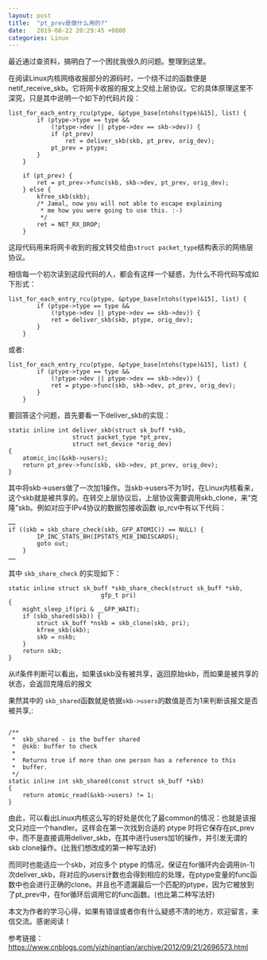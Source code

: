 ```yaml
---
layout: post
title:  "pt_prev是做什么用的?"
date:   2019-08-22 20:29:45 +0800
categories: Linux
---
```


最近通过查资料，搞明白了一个困扰我很久的问题。整理到这里。

在阅读Linux内核网络收报部分的源码时，一个绕不过的函数便是netif_receive_skb。它将网卡收报的报文上交给上层协议。它的具体原理这里不深究，只是其中说明一个如下的代码片段：
```
list_for_each_entry_rcu(ptype, &ptype_base[ntohs(type)&15], list) {
		if (ptype->type == type &&
		    (!ptype->dev || ptype->dev == skb->dev)) {
			if (pt_prev)
				ret = deliver_skb(skb, pt_prev, orig_dev);
			pt_prev = ptype;
		}
	}

	if (pt_prev) {
		ret = pt_prev->func(skb, skb->dev, pt_prev, orig_dev);
	} else {
		kfree_skb(skb);
		/* Jamal, now you will not able to escape explaining
		 * me how you were going to use this. :-)
		 */
		ret = NET_RX_DROP;
	}
```
这段代码用来将网卡收到的报文转交给由`struct packet_type`结构表示的网络层协议。

相信每一个初次读到这段代码的人，都会有这样一个疑惑，为什么不将代码写成如下形式：
```
list_for_each_entry_rcu(ptype, &ptype_base[ntohs(type)&15], list) {
		if (ptype->type == type &&
		    (!ptype->dev || ptype->dev == skb->dev)) {
			ret = deliver_skb(skb, ptype, orig_dev);
		}
	}
```
或者:
```
list_for_each_entry_rcu(ptype, &ptype_base[ntohs(type)&15], list) {
		if (ptype->type == type &&
		    (!ptype->dev || ptype->dev == skb->dev)) {
			ret = ptype->func(skb, skb->dev, pt_prev, orig_dev);
		}
	}
```

要回答这个问题，首先要看一下deliver_skb的实现：
```
static inline int deliver_skb(struct sk_buff *skb,
			      struct packet_type *pt_prev,
			      struct net_device *orig_dev)
{
	atomic_inc(&skb->users);
	return pt_prev->func(skb, skb->dev, pt_prev, orig_dev);
}
```

其中将skb->users做了一次加1操作。当skb->users不为1时，在Linux内核看来，这个skb就是被共享的。在转交上层协议后，上层协议需要调用skb_clone，来“克隆”skb。例如对应于IPv4协议的数据包接收函数 ip_rcv中有以下代码：
```
……
if ((skb = skb_share_check(skb, GFP_ATOMIC)) == NULL) {
		IP_INC_STATS_BH(IPSTATS_MIB_INDISCARDS);
		goto out;
	}
……
```

其中 `skb_share_check` 的实现如下：
```
static inline struct sk_buff *skb_share_check(struct sk_buff *skb,
					      gfp_t pri)
{
	might_sleep_if(pri & __GFP_WAIT);
	if (skb_shared(skb)) {
		struct sk_buff *nskb = skb_clone(skb, pri);
		kfree_skb(skb);
		skb = nskb;
	}
	return skb;
}
```

从if条件判断可以看出，如果该skb没有被共享，返回原始skb，而如果是被共享的状态，会返回克隆后的报文

果然其中的 `skb_shared`函数就是依据`skb->users`的数值是否为1来判断该报文是否被共享,:
```

/**
 *	skb_shared - is the buffer shared
 *	@skb: buffer to check
 *
 *	Returns true if more than one person has a reference to this
 *	buffer.
 */
static inline int skb_shared(const struct sk_buff *skb)
{
	return atomic_read(&skb->users) != 1;
}

```

由此，可以看出Linux内核这么写的好处是优化了最common的情况：也就是该报文只对应一个handler。这样会在第一次找到合适的 ptype 时将它保存在pt_prev中，而不是直接调用deliver_skb，在其中进行users加1的操作，并引发无谓的skb clone操作。(比我们想改成的第一种写法好)

而同时也能适应一个skb，对应多个 ptype 的情况，保证在for循环内会调用(n-1)次deliver_skb，将对应的users计数也会得到相应的处理，在ptype变量的func函数中也会进行正确的clone。并且也不遗漏最后一个匹配的ptype，因为它被放到了pt_prev中，在for循环后调用它的func函数。(也比第二种写法好)

本文为作者的学习心得，如果有错误或者你有什么疑惑不清的地方，欢迎留言，来信交流。感谢阅读！


参考链接：https://www.cnblogs.com/yizhinantian/archive/2012/09/21/2696573.html